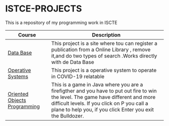 # ISTCE-PROJECTS
This is a repository of my programming work in ISCTE 



| Course | Description | 
| --- | --- |
| [Data Base](https://github.com/CoreiaJoao/Projects-ISCTE/tree/main/Projeto%20BD) | This project is a site where tou can register a publication from a Online Library , remove it,and do two types of search .Works directly with de Data Base | 
| [Operative Systems](https://github.com/CoreiaJoao/Projects-ISCTE/tree/main/Projetos%20SO%202020-2021) | This project is a operative system to operate in COVID-19 relatable |
| [Oriented Objects Programming](https://github.com/CoreiaJoao/Projects-ISCTE/tree/main/Object%20Oriented%20Programming) | This is a game in Java where you are a firefigther and you have to put out fire to win the level. The game have different and more difficult levels. If you click on P you call a plane to help you, if you click Enter you exit the Bulldozer. 
